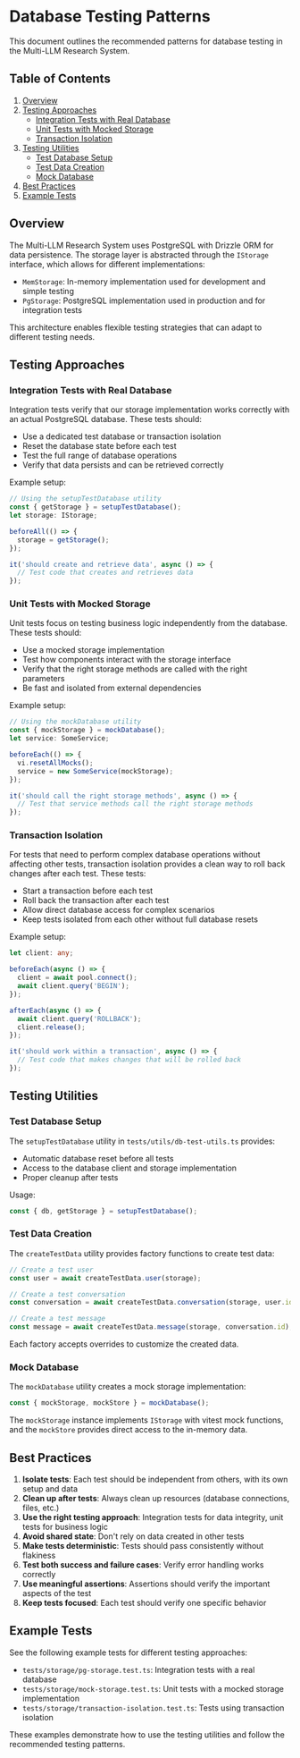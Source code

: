 # Database Testing Patterns

This document outlines the recommended patterns for database testing in the Multi-LLM Research System.

## Table of Contents

1. [Overview](#overview)
2. [Testing Approaches](#testing-approaches)
   - [Integration Tests with Real Database](#integration-tests-with-real-database)
   - [Unit Tests with Mocked Storage](#unit-tests-with-mocked-storage)
   - [Transaction Isolation](#transaction-isolation)
3. [Testing Utilities](#testing-utilities)
   - [Test Database Setup](#test-database-setup)
   - [Test Data Creation](#test-data-creation)
   - [Mock Database](#mock-database)
4. [Best Practices](#best-practices)
5. [Example Tests](#example-tests)

## Overview

The Multi-LLM Research System uses PostgreSQL with Drizzle ORM for data persistence. The storage layer is abstracted through the `IStorage` interface, which allows for different implementations:

- `MemStorage`: In-memory implementation used for development and simple testing
- `PgStorage`: PostgreSQL implementation used in production and for integration tests

This architecture enables flexible testing strategies that can adapt to different testing needs.

## Testing Approaches

### Integration Tests with Real Database

Integration tests verify that our storage implementation works correctly with an actual PostgreSQL database. These tests should:

- Use a dedicated test database or transaction isolation
- Reset the database state before each test
- Test the full range of database operations
- Verify that data persists and can be retrieved correctly

Example setup:
```typescript
// Using the setupTestDatabase utility
const { getStorage } = setupTestDatabase();
let storage: IStorage;

beforeAll(() => {
  storage = getStorage();
});

it('should create and retrieve data', async () => {
  // Test code that creates and retrieves data
});
```

### Unit Tests with Mocked Storage

Unit tests focus on testing business logic independently from the database. These tests should:

- Use a mocked storage implementation
- Test how components interact with the storage interface
- Verify that the right storage methods are called with the right parameters
- Be fast and isolated from external dependencies

Example setup:
```typescript
// Using the mockDatabase utility
const { mockStorage } = mockDatabase();
let service: SomeService;

beforeEach(() => {
  vi.resetAllMocks();
  service = new SomeService(mockStorage);
});

it('should call the right storage methods', async () => {
  // Test that service methods call the right storage methods
});
```

### Transaction Isolation

For tests that need to perform complex database operations without affecting other tests, transaction isolation provides a clean way to roll back changes after each test. These tests:

- Start a transaction before each test
- Roll back the transaction after each test
- Allow direct database access for complex scenarios
- Keep tests isolated from each other without full database resets

Example setup:
```typescript
let client: any;

beforeEach(async () => {
  client = await pool.connect();
  await client.query('BEGIN');
});

afterEach(async () => {
  await client.query('ROLLBACK');
  client.release();
});

it('should work within a transaction', async () => {
  // Test code that makes changes that will be rolled back
});
```

## Testing Utilities

### Test Database Setup

The `setupTestDatabase` utility in `tests/utils/db-test-utils.ts` provides:

- Automatic database reset before all tests
- Access to the database client and storage implementation
- Proper cleanup after tests

Usage:
```typescript
const { db, getStorage } = setupTestDatabase();
```

### Test Data Creation

The `createTestData` utility provides factory functions to create test data:

```typescript
// Create a test user
const user = await createTestData.user(storage);

// Create a test conversation
const conversation = await createTestData.conversation(storage, user.id);

// Create a test message
const message = await createTestData.message(storage, conversation.id);
```

Each factory accepts overrides to customize the created data.

### Mock Database

The `mockDatabase` utility creates a mock storage implementation:

```typescript
const { mockStorage, mockStore } = mockDatabase();
```

The `mockStorage` instance implements `IStorage` with vitest mock functions, and the `mockStore` provides direct access to the in-memory data.

## Best Practices

1. **Isolate tests**: Each test should be independent from others, with its own setup and data
2. **Clean up after tests**: Always clean up resources (database connections, files, etc.)
3. **Use the right testing approach**: Integration tests for data integrity, unit tests for business logic
4. **Avoid shared state**: Don't rely on data created in other tests
5. **Make tests deterministic**: Tests should pass consistently without flakiness
6. **Test both success and failure cases**: Verify error handling works correctly
7. **Use meaningful assertions**: Assertions should verify the important aspects of the test
8. **Keep tests focused**: Each test should verify one specific behavior

## Example Tests

See the following example tests for different testing approaches:

- `tests/storage/pg-storage.test.ts`: Integration tests with a real database
- `tests/storage/mock-storage.test.ts`: Unit tests with a mocked storage implementation
- `tests/storage/transaction-isolation.test.ts`: Tests using transaction isolation

These examples demonstrate how to use the testing utilities and follow the recommended testing patterns.